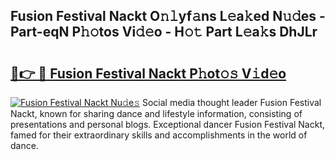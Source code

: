 ## Fusion Festival Nackt O𝚗𝚕yf𝚊ns L𝚎a𝚔ed N𝚞𝚍es - Part-eqN P𝚑𝚘tos Vi𝚍𝚎o - H𝚘𝚝 Part L𝚎a𝚔s DhJLr

# <h2><a href="http://kfea0p.oniu.top/?m=Fusion+Festival+Nackt">🔗👉 🔴 Fusion Festival Nackt P𝚑ot𝚘𝚜 V𝚒d𝚎o</a></h2>

[![Fusion Festival Nackt Nu𝚍e𝚜](https://i.imgur.com/0qMVB7G.gif)](http://kfea0p.oniu.top/?m=Fusion+Festival+Nackt)
Social media thought leader Fusion Festival Nackt, known for sharing dance and lifestyle information, consisting of presentations and personal blogs. Exceptional dancer Fusion Festival Nackt, famed for their extraordinary skills and accomplishments in the world of dance.  
